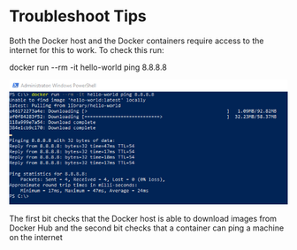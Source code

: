 # Troubleshoot Tips

Both the Docker host and the Docker containers require access to the internet for this to work. To check this run:

docker run --rm -it hello-world ping 8.8.8.8

![hello-world](hello-world.png)

The first bit checks that the Docker host is able to download images from Docker Hub and the second bit checks that a container can ping a machine on the internet
